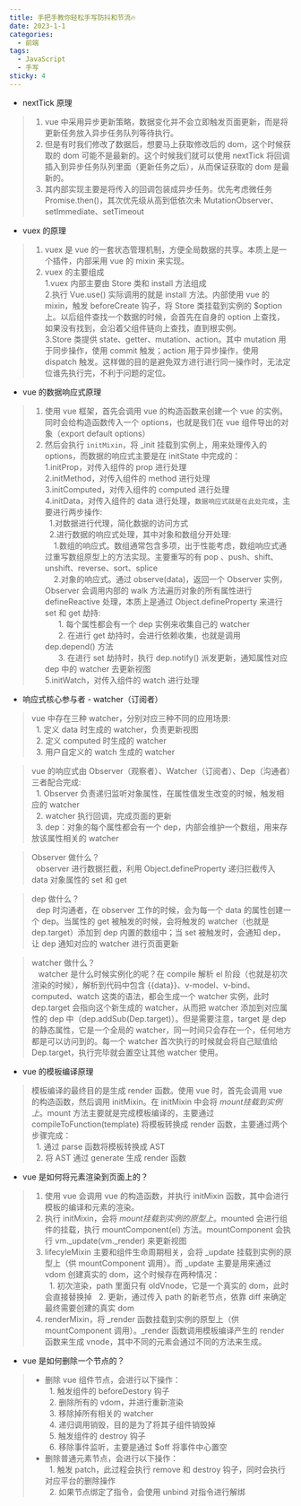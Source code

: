 ```yaml
---
title: 手把手教你轻松手写防抖和节流🔥
date: 2023-1-1
categories:
  - 前端
tags:
  - JavaScript
  - 手写
sticky: 4
---
```


* nextTick 原理
>1. vue 中采用异步更新策略，数据变化并不会立即触发页面更新，而是将更新任务放入异步任务队列等待执行。
>2. 但是有时我们修改了数据后，想要马上获取修改后的 dom，这个时候获取的 dom 可能不是最新的。这个时候我们就可以使用 nextTick 将回调插入到异步任务队列里面（更新任务之后），从而保证获取的 dom 是最新的。
>3. 其内部实现主要是将传入的回调包装成异步任务。优先考虑微任务 Promise.then()，其次优先级从高到低依次未 MutationObserver、setImmediate、setTimeout

* vuex 的原理
>1. vuex 是 vue 的一套状态管理机制，方便全局数据的共享。本质上是一个插件，内部采用 vue 的 mixin 来实现。
>2. vuex 的主要组成<br>
>1.vuex 内部主要由 Store 类和 install 方法组成<br>
>2.执行 Vue.use() 实际调用的就是 install 方法。内部使用 vue 的 mixin，触发 beforeCreate 钩子，将 Store 类挂载到实例的 $option 上。以后组件查找一个数据的时候，会首先在自身的 option 上查找，如果没有找到，会沿着父组件链向上查找，直到根实例。<br>
>3.Store 类提供 state、getter、mutation、action。其中 mutation 用于同步操作，使用 commit 触发；action 用于异步操作，使用 dispatch 触发。这样做的目的是避免双方进行进行同一操作时，无法定位谁先执行完，不利于问题的定位。

* vue 的数据响应式原理
>1. 使用 vue 框架，首先会调用 vue 的构造函数来创建一个 vue 的实例。同时会给构造函数传入一个 options，也就是我们在 vue 组件导出的对象（export default options）
>2. 然后会执行 `initMixin`，将 _init 挂载到实例上，用来处理传入的 options，而数据的响应式主要是在 initState 中完成的：<br>
>1.initProp，对传入组件的 prop 进行处理<br>
>2.initMethod，对传入组件的 method 进行处理<br>
>3.initComputed，对传入组件的 computed 进行处理<br>
>4.initData，对传入组件的 data 进行处理，`数据响应式就是在此处完成`，主要进行两步操作:<br>
>&nbsp;&nbsp;1.对数据进行代理，简化数据的访问方式<br>
>&nbsp;&nbsp;2.进行数据的响应式处理，其中对象和数组分开处理:<br>
>&nbsp;&nbsp;&nbsp;&nbsp;1.数组的响应式。数组通常包含多项，出于性能考虑，数组响应式通过重写数组原型上的方法实现。主要重写的有 pop
、push、shift、unshift、reverse、sort、splice<br>
>&nbsp;&nbsp;&nbsp;&nbsp;2.对象的响应式。通过 observe(data)，返回一个 Observer 实例，Observer 会调用内部的 walk 方法遍历对象的所有属性进行 defineReactive 处理，本质上是通过 Object.defineProperty 来进行 set 和 get 劫持:<br>
>&nbsp;&nbsp;&nbsp;&nbsp;&nbsp;&nbsp;1. 每个属性都会有一个 dep 实例来收集自己的 watcher<br>
>&nbsp;&nbsp;&nbsp;&nbsp;&nbsp;&nbsp;2. 在进行 get 劫持时，会进行依赖收集，也就是调用 dep.depend() 方法<br>
>&nbsp;&nbsp;&nbsp;&nbsp;&nbsp;&nbsp;3. 在进行 set 劫持时，执行 dep.notify() 派发更新，通知属性对应 dep 中的 watcher 去更新视图<br>
>5.initWatch，对传入组件的 watch 进行处理<br>

* 响应式核心参与者 - watcher（订阅者）
>vue 中存在三种 watcher，分别对应三种不同的应用场景:<br>
>&nbsp;&nbsp;1. 定义 data 时生成的 watcher，负责更新视图<br>
>&nbsp;&nbsp;2. 定义 computed 时生成的 watcher<br>
>&nbsp;&nbsp;3. 用户自定义的 watch 生成的 watcher<br>

>vue 的响应式由 Observer（观察者）、Watcher（订阅者）、Dep（沟通者）三者配合完成:<br>
>&nbsp;&nbsp;1. Observer 负责递归监听对象属性，在属性值发生改变的时候，触发相应的 watcher<br>
>&nbsp;&nbsp;2. watcher 执行回调，完成页面的更新<br>
>&nbsp;&nbsp;3. dep：对象的每个属性都会有一个 dep，内部会维护一个数组，用来存放该属性相关的 watcher<br>

>Observer 做什么？<br>
>&nbsp;&nbsp;observer 进行数据拦截，利用 Object.defineProperty 递归拦截传入 data 对象属性的 set 和 get<br>

>dep 做什么？<br>
>&nbsp;&nbsp;dep 时沟通者，在 observer 工作的时候，会为每一个 data 的属性创建一个 dep。当属性的 get 被触发的时候，会将触发的 watcher（也就是 dep.target）添加到 dep 内置的数组中；当 set 被触发时，会通知 dep，让 dep 通知对应的 watcher 进行页面更新<br>

>watcher 做什么？<br>
>&nbsp;&nbsp; watcher 是什么时候实例化的呢？在 compile 解析 el 阶段（也就是初次渲染的时候），解析到代码中包含 {{data}}、v-model、v-bind、computed、watch 这类的语法，都会生成一个 watcher 实例，此时 dep.target 会指向这个新生成的 watcher，从而把 watcher 添加到对应属性的 dep 中（dep.addSub(Dep.target)）。但是需要注意，target 是 dep 的静态属性，它是一个全局的 watcher，同一时间只会存在一个，任何地方都是可以访问到的。每一个 watcher 首次执行的时候就会将自己赋值给 Dep.target，执行完毕就会置空让其他 watcher 使用。<br>




* vue 的模板编译原理
>模板编译的最终目的是生成 render 函数。使用 vue 时，首先会调用 vue 的构造函数，然后调用 initMixin。在 initMixin 中会将 $mount 挂载到实例上。$mount 方法主要就是完成模板编译的，主要通过 compileToFunction(template) 将模板转换成 render 函数，主要通过两个步骤完成：<br>
>&nbsp;&nbsp;1. 通过 parse 函数将模板转换成 AST<br>
>&nbsp;&nbsp;2. 将 AST 通过 generate 生成 render 函数

* vue 是如何将元素渲染到页面上的？
>1. 使用 vue 会调用 vue 的构造函数，并执行 initMixin 函数，其中会进行模板的编译和元素的渲染。
>2. 执行 initMixin，会将 $mount 挂载到实例的原型上。$mounted 会进行组件的挂载，执行 mountComponent(el) 方法。mountComponent 会执行 vm._update(vm._render) 来更新视图
>3. lifecyleMixin 主要和组件生命周期相关，会将 _update 挂载到实例的原型上（供 mountComponent 调用）。而 _update 主要是用来通过 vdom 创建真实的 dom，这个时候存在两种情况：<br>
>&nbsp;&nbsp;1. 初次渲染，path 里面只有 oldVnode，它是一个真实的 dom，此时会直接替换掉
>&nbsp;&nbsp;2. 更新，通过传入 path 的新老节点，依靠 diff 来确定最终需要创建的真实 dom
>4. renderMixin，将 _render 函数挂载到实例的原型上（供 mountComponent 调用）。_render 函数调用模板编译产生的 render 函数来生成 vnode，其中不同的元素会通过不同的方法来生成。

* vue 是如何删除一个节点的？
>* 删除 vue 组件节点，会进行以下操作：<br>
>&nbsp;&nbsp;1. 触发组件的 beforeDestory 钩子<br>
>&nbsp;&nbsp;2. 删除所有的 vdom，并进行重新渲染<br>
>&nbsp;&nbsp;3. 移除掉所有相关的 watcher <br>
>&nbsp;&nbsp;4. 递归调用销毁，目的是为了将其子组件销毁掉<br>
>&nbsp;&nbsp;5. 触发组件的 destroy 钩子 <br>
>&nbsp;&nbsp;6. 移除事件监听，主要是通过 $off 将事件中心置空 <br>
>* 删除普通元素节点，会进行以下操作：<br>
>&nbsp;&nbsp;1. 触发 patch，此过程会执行 remove 和 destroy 钩子，同时会执行对应平台的删除操作<br>
>&nbsp;&nbsp;2. 如果节点绑定了指令，会使用 unbind 对指令进行解绑 <br>